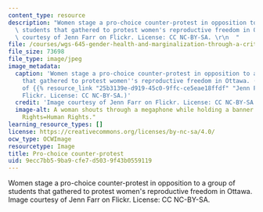 ```yaml
---
content_type: resource
description: "Women stage a pro-choice counter-protest in opposition to a group of\
  \ students that gathered to protest women's reproductive freedom in Ottawa. Image\
  \ courtesy of Jenn Farr on Flickr. License: CC NC-BY-SA. \r\n  "
file: /courses/wgs-645-gender-health-and-marginalization-through-a-critical-feminist-lens-fall-2014/9ecc7bb59ba9cfe7d5039f43b0559119_wgs-645f14.jpg
file_size: 73698
file_type: image/jpeg
image_metadata:
  caption: 'Women stage a pro-choice counter-protest in opposition to a group of students
    that gathered to protest women''s reproductive freedom in Ottawa. (Image courtesy
    of {{% resource_link "25b3139e-d919-45c0-9ffc-ce5eae18ffdf" "Jenn Farr" %}} on
    Flickr. License: CC NC-BY-SA.)'
  credit: 'Image courtesy of Jenn Farr on Flickr. License: CC NC-BY-SA.'
  image-alt: A woman shouts through a megaphone while holding a banner that says "Women's
    Rights=Human Rights."
learning_resource_types: []
license: https://creativecommons.org/licenses/by-nc-sa/4.0/
ocw_type: OCWImage
resourcetype: Image
title: Pro-choice counter-protest
uid: 9ecc7bb5-9ba9-cfe7-d503-9f43b0559119
---
```

Women stage a pro-choice counter-protest in opposition to a group of students that gathered to protest women's reproductive freedom in Ottawa. Image courtesy of Jenn Farr on Flickr. License: CC NC-BY-SA. 
  
